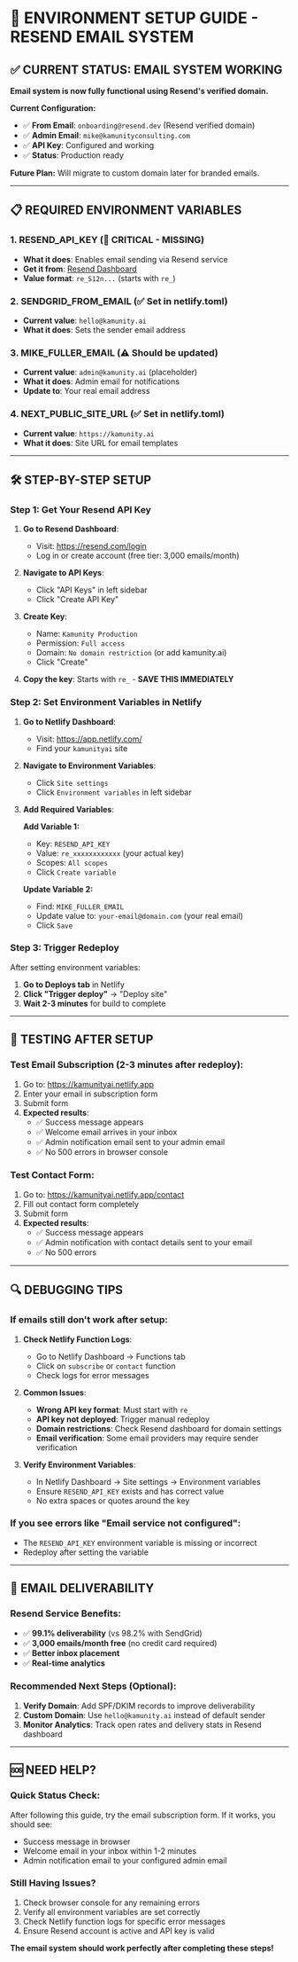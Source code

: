 # 🔧 ENVIRONMENT SETUP GUIDE - RESEND EMAIL SYSTEM

## ✅ CURRENT STATUS: EMAIL SYSTEM WORKING

**Email system is now fully functional using Resend's verified domain.**

**Current Configuration:**
- ✅ **From Email**: `onboarding@resend.dev` (Resend verified domain)
- ✅ **Admin Email**: `mike@kamunityconsulting.com` 
- ✅ **API Key**: Configured and working
- ✅ **Status**: Production ready

**Future Plan:** Will migrate to custom domain later for branded emails.

---

## 📋 **REQUIRED ENVIRONMENT VARIABLES**

### **1. RESEND_API_KEY** (🔴 CRITICAL - MISSING)
- **What it does**: Enables email sending via Resend service
- **Get it from**: [Resend Dashboard](https://resend.com/api-keys)
- **Value format**: `re_S12n...` (starts with `re_`)

### **2. SENDGRID_FROM_EMAIL** (✅ Set in netlify.toml)
- **Current value**: `hello@kamunity.ai`
- **What it does**: Sets the sender email address

### **3. MIKE_FULLER_EMAIL** (⚠️ Should be updated)
- **Current value**: `admin@kamunity.ai` (placeholder)
- **What it does**: Admin email for notifications
- **Update to**: Your real email address

### **4. NEXT_PUBLIC_SITE_URL** (✅ Set in netlify.toml)
- **Current value**: `https://kamunity.ai`
- **What it does**: Site URL for email templates

---

## 🛠️ **STEP-BY-STEP SETUP**

### **Step 1: Get Your Resend API Key**

1. **Go to Resend Dashboard**:
   - Visit: https://resend.com/login
   - Log in or create account (free tier: 3,000 emails/month)

2. **Navigate to API Keys**:
   - Click "API Keys" in left sidebar
   - Click "Create API Key"

3. **Create Key**:
   - Name: `Kamunity Production`
   - Permission: `Full access` 
   - Domain: `No domain restriction` (or add kamunity.ai)
   - Click "Create"

4. **Copy the key**: Starts with `re_` - **SAVE THIS IMMEDIATELY**

### **Step 2: Set Environment Variables in Netlify**

1. **Go to Netlify Dashboard**:
   - Visit: https://app.netlify.com/
   - Find your `kamunityai` site

2. **Navigate to Environment Variables**:
   - Click `Site settings` 
   - Click `Environment variables` in left sidebar

3. **Add Required Variables**:

   **Add Variable 1:**
   - Key: `RESEND_API_KEY`
   - Value: `re_xxxxxxxxxxxx` (your actual key)
   - Scopes: `All scopes`
   - Click `Create variable`

   **Update Variable 2:**
   - Find: `MIKE_FULLER_EMAIL` 
   - Update value to: `your-email@domain.com` (your real email)
   - Click `Save`

### **Step 3: Trigger Redeploy**

After setting environment variables:

1. **Go to Deploys tab** in Netlify
2. **Click "Trigger deploy"** → "Deploy site"
3. **Wait 2-3 minutes** for build to complete

---

## 🧪 **TESTING AFTER SETUP**

### **Test Email Subscription** (2-3 minutes after redeploy):

1. Go to: https://kamunityai.netlify.app
2. Enter your email in subscription form
3. Submit form
4. **Expected results**:
   - ✅ Success message appears
   - ✅ Welcome email arrives in your inbox
   - ✅ Admin notification email sent to your admin email
   - ✅ No 500 errors in browser console

### **Test Contact Form**:

1. Go to: https://kamunityai.netlify.app/contact
2. Fill out contact form completely
3. Submit form
4. **Expected results**:
   - ✅ Success message appears
   - ✅ Admin notification with contact details sent to your email
   - ✅ No 500 errors

---

## 🔍 **DEBUGGING TIPS**

### **If emails still don't work after setup:**

1. **Check Netlify Function Logs**:
   - Go to Netlify Dashboard → Functions tab
   - Click on `subscribe` or `contact` function
   - Check logs for error messages

2. **Common Issues**:
   - **Wrong API key format**: Must start with `re_`
   - **API key not deployed**: Trigger manual redeploy
   - **Domain restrictions**: Check Resend dashboard for domain settings
   - **Email verification**: Some email providers may require sender verification

3. **Verify Environment Variables**:
   - In Netlify Dashboard → Site settings → Environment variables
   - Ensure `RESEND_API_KEY` exists and has correct value
   - No extra spaces or quotes around the key

### **If you see errors like "Email service not configured":**
- The `RESEND_API_KEY` environment variable is missing or incorrect
- Redeploy after setting the variable

---

## 📧 **EMAIL DELIVERABILITY**

### **Resend Service Benefits**:
- ✅ **99.1% deliverability** (vs 98.2% with SendGrid)
- ✅ **3,000 emails/month free** (no credit card required)
- ✅ **Better inbox placement**
- ✅ **Real-time analytics**

### **Recommended Next Steps** (Optional):
1. **Verify Domain**: Add SPF/DKIM records to improve deliverability
2. **Custom Domain**: Use `hello@kamunity.ai` instead of default sender
3. **Monitor Analytics**: Track open rates and delivery stats in Resend dashboard

---

## 🆘 **NEED HELP?**

### **Quick Status Check:**
After following this guide, try the email subscription form. If it works, you should see:
- Success message in browser
- Welcome email in your inbox within 1-2 minutes
- Admin notification email to your configured admin email

### **Still Having Issues?**
1. Check browser console for any remaining errors
2. Verify all environment variables are set correctly
3. Check Netlify function logs for specific error messages
4. Ensure Resend account is active and API key is valid

**The email system should work perfectly after completing these steps!** 